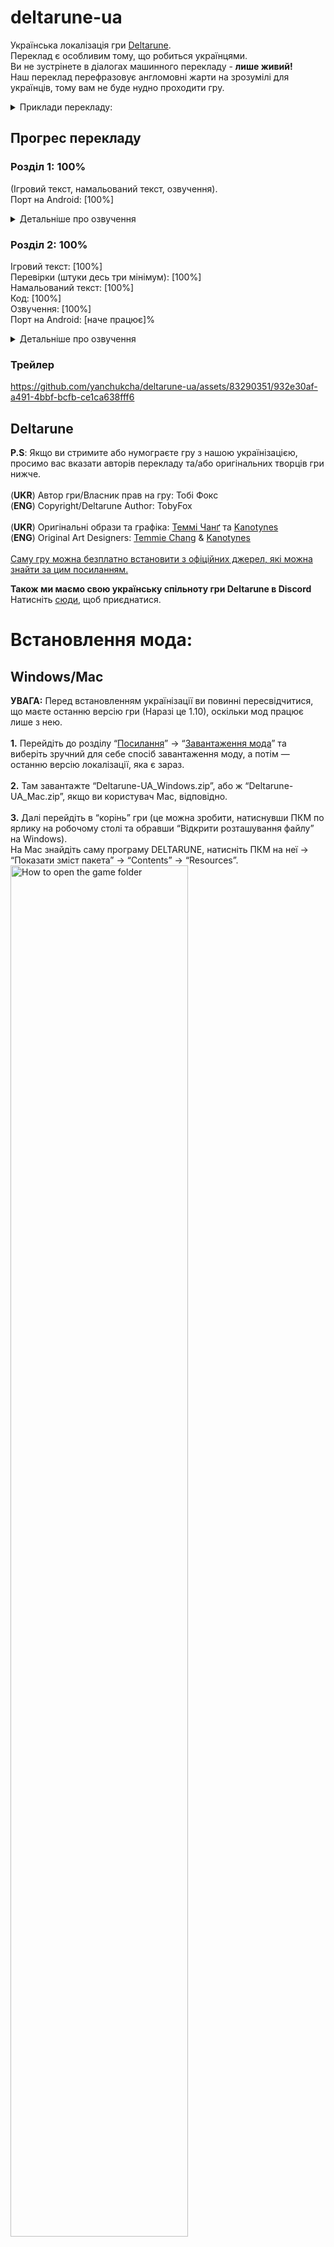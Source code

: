 # deltarune-ua

Українська локалізація гри [Deltarune](https://deltarune.com/).<br>Переклад є особливим тому, що робиться українцями.<br>Ви не зустрінете в діалогах машинного перекладу - **лише живий!**<br>Наш переклад перефразовує англомовні жарти на зрозумілі для українців, тому вам не буде нудно проходити гру.



<details>
    <summary>Приклади перекладу:</summary>
    <img width="75%" alt="Битва 1" src="assets/images/examples/battle.png">
    <img width="75%" alt="Крамниця 1" src="assets/images/examples/shop1.png">
    <img width="75%" alt="Знак" src="assets/images/examples/sign.png">
    <img width="75%" alt="Меню зброї" src="assets/images/examples/equipmenu.png">
    <img width="75%" alt="Битва 2" src="assets/images/examples/battle2.png">
    <img width="75%" alt="Крутькухар" src="assets/images/examples/topchef.png">
    <img width="75%" alt="Обід" src="assets/images/examples/lunch.png">
    <img width="75%" alt="Битва 3" src="assets/images/examples/battle3.png">
    <img width="75%" alt="Милість" src="assets/images/examples/pacify.png">
    <img width="75%" alt="Пішохідний перехід" src="assets/images/examples/crosswalk.png">
    <img width="75%" alt="Спільна ДІЯ" src="assets/images/examples/groupact.png">
    <img width="75%" alt="Маркетолог" src="assets/images/examples/salesman.png">
    <img width="75%" alt="Маєток" src="assets/images/examples/mansion.png">
    <img width="75%" alt="Крамниця 2" src="assets/images/examples/shop2.png">
</details>

## Прогрес перекладу

### Розділ 1: 100%
(Ігровий текст, намальований текст, озвучення).
<br>Порт на Android: [100%]

<details>
    <summary>Детальніше про озвучення</summary>
    <br>Голос Джиявола (https://youtu.be/LrTNVlcmk0M) та вокальний уривок “Не забудь” (ориг. “Dont Forget”) (https://youtu.be/EWDl1gN0-c8).
</details>

### Розділ 2: 100%
Ігровий текст: [100%]
<br>Перевірки (штуки десь три мінімум): [100%]
<br>Намальований текст: [100%]
<br>Код: [100%]
<br>Озвучення: [100%]
<br>Порт на Android: [наче працює]%

<details>
    <summary>Детальніше про озвучення</summary>
    <br>Пісня до титрів (“До зустрічі” - ремікс “Не забудь” з 1 роз.), всі три теми персонажа Spamton, кнопки клавіатури в пазлах, Диспетчерку Завдацьок та звуки "РАУНД 1/2/3!" і "В БІЙ!".
</details>

### Трейлер
https://github.com/yanchukcha/deltarune-ua/assets/83290351/932e30af-a491-4bbf-bcfb-ce1ca638fff6

## Deltarune
**P.S**: Якщо ви стримите або нумограєте гру з нашою українізацією, просимо вас вказати авторів перекладу та/або оригінальних творців гри нижче.
<br><br>
(**UKR**) Автор гри/Власник прав на гру: Тобі Фокс<br>(**ENG**) Copyright/Deltarune Author: TobyFox
<br><br>
(**UKR**) Оригінальні образи та графіка: [Теммі Чанґ](https://twitter.com/tuyoki) та [Kanotynes](https://twitter.com/kanotynes)<br>(**ENG**) Original Art Designers: [Temmie Chang](https://twitter.com/tuyoki) & [Kanotynes](https://twitter.com/kanotynes)
<br><br>[Саму гру можна безплатно встановити з офіційних джерел, які можна знайти за цим посиланням.](https://deltarune.com/)

**Також ми маємо свою українську спільноту гри Deltarune в Discord**
<br>Натисніть [сюди](https://discord.gg/uBMDfeMDJ3), щоб приєднатися.

# Встановлення мода:
## Windows/Mac
**УВАГА:** Перед встановленням українізації ви повинні пересвідчитися, що маєте останню версію гри (Наразі це 1.10), оскільки мод працює лише з нею.
<br><br>**1.** Перейдіть до розділу “[Посилання](https://github.com/yanchukcha/deltarune-ua#посилання)” -> “[Завантаження мода](https://github.com/yanchukcha/deltarune-ua#Завантаження-мода)” та виберіть зручний для себе спосіб завантаження моду, а потім — останню версію локалізації, яка є зараз.
<br><br>
**2.** Там завантажте “Deltarune-UA_Windows.zip”, або ж “Deltarune-UA_Mac.zip”, якщо ви користувач Mac, відповідно.
<br><br>
**3.** Далі перейдіть в “корінь” гри (це можна зробити, натиснувши ПКМ по ярлику на робочому столі та обравши “Відкрити розташування файлу” на Windows).
<br>На Mac знайдіть саму програму DELTARUNE, натисніть ПКМ на неї -> “Показати зміст пакета” -> “Contents” -> “Resources”.
<br>
<img width="75%" alt="How to open the game folder" src="https://cdn.discordapp.com/attachments/1083924171580510228/1083941480500039770/How_to_open_game_folder.png">
<br>
**4.** Перенесіть файли (`data` та теку `lang`) із завантаженого архіву просто до теки гри, та **ОБОВ'ЯЗКОВО** погодьтесь із заміною!
<br>
<img width="75%" alt="Move files" src="https://cdn.discordapp.com/attachments/1083924171580510228/1083941491078082580/Move_files.png">
<br>
**5.** Тепер зайдіть до гри та серед наявних мов виберіть українську. Готово! Приємної гри!


## Android
**1.** Перейдіть до розділу “[Посилання](https://github.com/yanchukcha/deltarune-ua#Посилання)” -> “[Завантаження мода](https://github.com/yanchukcha/deltarune-ua#Завантаження-мода)” та виберіть зручний для себе спосіб завантаження моду, а потім — останню версію локалізації, яка є зараз.
<br><br>
**2.** Завантажте та встановіть “deltUA_mobile.apk”. У разі крашів спробуйте встановити “deltUA_mobile_shaderless.apk”, НЕ видаляючи перед тим уже встановлену гру.
<br><br>
**3.** Тепер зайдіть до гри та серед наявних мов виберіть українську. Готово! Приємної гри!
<br><br>
**P.S.** Перед оновленням застосунку на нову версію, НЕ видаляйте стару, щоб не втратити свої збереження!

## Повідомлення про проблеми та питання:
Якщо у вас виникли якісь проблеми із встановленням, чи є якісь інші питання:
<br>
**1.** Зайдіть до вкладки “[Issues](https://github.com/yanchukcha/deltarune-ua/issues)” та натисніть “New issue”.
<br>
<img width="50%" alt="Issues tab" src="https://cdn.discordapp.com/attachments/1083924171580510228/1083933849026842644/2023-03-11_023409.png">
<br>
<br>
<img width="75%" alt="New issue tab" src="https://cdn.discordapp.com/attachments/1083924171580510228/1083933873211183205/2023-03-11_023913.png">
<br>
**2.** За допомогою готового шаблону з інструкціями [створіть](https://github.com/IndiMops/deltarune-ua/issues/new/choose) нове повідомлення про проблему та/або знайдену помилку в перекладі, натиснувши “Get started”
<br>
<img width="75%" alt="Issue template" src="https://cdn.discordapp.com/attachments/1083924171580510228/1083934626176847932/2023-03-11_024113.png">
<br>
**3.** Для завершення натисніть на “Submit new issue”, щоб підтвердити створення свого повідомлення. Готово!<br><br>

Також ви можете особисто звернутися до [yanchukcha](https://discord.com/users/366303194688782336) або [danielle](https://discord.com/users/625325289656025089) у Discord, чи створити новий допис в каналі “#баґи-та-критика” на самому [сервері](https://discord.gg/uBMDfeMDJ3).<br>

# Посилання

### Завантаження мода
[Github](https://github.com/yanchukcha/deltarune-ua/releases)
<br><br>[Google Диск](https://drive.google.com/drive/folders/1ddDw02e9ku1zThp_Ia6moOhIsqJEMlbt?usp=sharing)
<br><br>[Nexusmods](https://www.nexusmods.com/deltarune/mods/8?tab=files)<br>

### Ми в соцмережах
[YouTube](https://www.youtube.com/@pereclaw)
<br><br>[Telegram](https://t.me/Pereclaw)
<br><br>[TikTok](https://www.tiktok.com/@pereclawteam_ua)
<br><br>[Сервер DR/UT Україна у Discord](https://discord.gg/uBMDfeMDJ3)

# Новини та оголошення
перший та другий розділ закінчено, але досі радимо лишати відгуки щодо перекладу!<br>Внести в нього зміни потребує мінімальних зусиль, тому не соромтеся.
<br><br>**Якщо вам цікаво, є записи проходження перекладу 1-го та 2-го розділів українськими стрімерами та нумограйниками (летсплеєрами), які ви можете переглянути за цими посиланнями:**

### YouTube
[Записи стримів](https://www.youtube.com/playlist?list=PLIoSWbHAMmkG7FvEuv_QZ13CTOCwt-7Ii)

[Нумограї](https://www.youtube.com/playlist?list=PLIoSWbHAMmkFPrPCSkhMzMh5xzLR5ewY8)

# Автори

## Перекладацька команда “Pereclaw”

<p>
        <a href="https://discord.gg/uBMDfeMDJ3"><img alt="Discord" src="https://img.shields.io/discord/975491034823917658?label=Discord&logo=discord&style=social"></a>
        <a href="https://www.youtube.com/@pereclaw"><img alt="YouTube" src="https://img.shields.io/youtube/channel/subscribers/UCNG4f8zRUFxw1JvtQV8oh_w?label=Pereclaw&style=social"></a>
        <a href="https://t.me/pereclawteam"><img alt="Telegram" src="https://img.shields.io/static/v1?link=https://t.me/pereclawteam&label=Pereclaw&style=social&logo=telegram&message=локалізація ігор"></a>

### Основні перекладачі:
- yanchukcha: [Discord](https://discord.com/users/366303194688782336)
- DanielleTlumach
- IOLEKS

### Інші перекладачі:
- Семен Згущений
- Paralvion

### Організаторка:
- DanielleTlumach: [Discord](https://discord.com/users/625325289656025089), [Steam](https://steamcommunity.com/id/DanyloRoch/), [Twitch](https://www.twitch.tv/daniellatlumach)

### Озвучення Джиявола:
- LostHuman - [Youtube](https://www.youtube.com/c/WildGamer111) (Голос)
- yanchukcha (Обробка)
- DanielleTlumach (Режисерування)

### Озвучення Спамтона:
- nini - [Youtube](https://www.youtube.com/@reiiini) та AevilJ - [Youtube](https://www.youtube.com/@AevilJ) (Інструментал)
- Ілля Янчицький (Голос)
- yanchukcha (Обробка)
- yanchukcha та Roavello (Міксування)
- DanielleTlumach (Режисерування)

### Другорядне озвучення:
- Ілля Янчицький (“В БІЙ!”)
- Мар'яна Янкевич (“РАУНД X!”)
- TTS Олена (Диспетчерка)
- FL Studio TTS (Кнопки літер)

### Don't Forget - “Не забудь” (Вокальний уривок):
- FulminisIctus - [Youtube](https://www.youtube.com/c/FulminisIctus) (Інструментал)
- neonbonbon - [Twitch](https://www.twitch.tv/neonbonbon?sr=a) (Вокал)
- yanchukcha (Обробка)
- DanielleTlumach (Режисерування)

### Until Next Time - “До зустрічі”
- AlexGamingSW (Інструментал)
- neonbonbon (Вокал)
- Napthablook та yanchukcha (Міксування)

### Інші редактори та помічники:
- [Florentia Mysteria](https://github.com/florik-florentia) (Ранні версії перекладу + Редактор)
- [INDMops](https://github.com/IndiMops) (Помічник)
- Ростік (Натхнення)
- Яйойщик

### Тестувальники:
- INDMops (1 розділ)
- TheBigOneUA (1&2 розділи) 

### Розробники порта для Android:
- https://angelapuzzle.wixsite.com/dt-port
